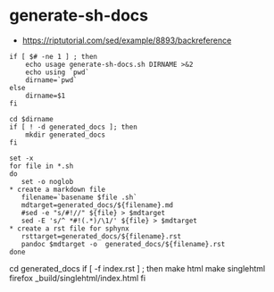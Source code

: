 # generate-sh-docs

* https://riptutorial.com/sed/example/8893/backreference

``` 
if [ $# -ne 1 ] ; then
    echo usage generate-sh-docs.sh DIRNAME >&2
    echo using `pwd`
    dirname=`pwd`
else 
    dirname=$1
fi

cd $dirname
if [ ! -d generated_docs ]; then
    mkdir generated_docs
fi

set -x 
for file in *.sh
do
   set -o noglob
* create a markdown file
   filename=`basename $file .sh`
   mdtarget=generated_docs/${filename}.md
   #sed -e "s/#!//" ${file} > $mdtarget
   sed -E 's/^ *#!(.*)/\1/' ${file} > $mdtarget
* create a rst file for sphynx
   rsttarget=generated_docs/${filename}.rst 
   pandoc $mdtarget -o  generated_docs/${filename}.rst
done
```

cd generated_docs
if [ -f index.rst ] ; then
    make html
    make singlehtml
    firefox _build/singlehtml/index.html
fi

